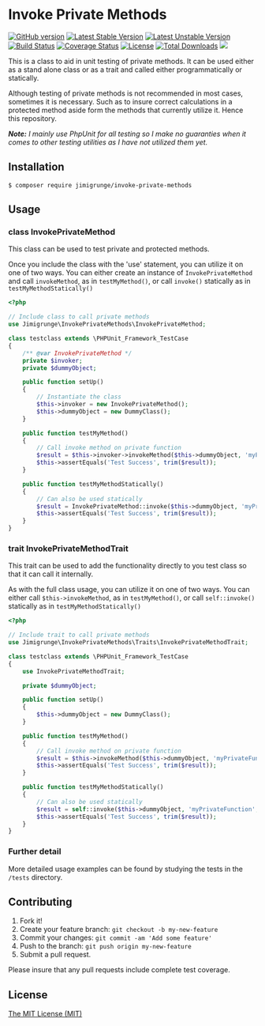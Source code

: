 # Invoke Private Methods


[![GitHub version](https://badge.fury.io/gh/jimigrunge%2Finvoke-private-methods.svg)](https://badge.fury.io/gh/jimigrunge/invoke-private-methods)
[![Latest Stable Version](https://poser.pugx.org/jimigrunge/invoke-private-methods/v/stable)](https://packagist.org/packages/jimigrunge/invoke-private-methods)
[![Latest Unstable Version](https://poser.pugx.org/jimigrunge/invoke-private-methods/v/unstable)](https://packagist.org/packages/jimigrunge/invoke-private-methods)
[![Build Status](https://travis-ci.org/jimigrunge/invoke-private-methods.svg?branch=master)](https://travis-ci.org/jimigrunge/invoke-private-methods)
[![Coverage Status](https://coveralls.io/repos/jimigrunge/invoke-private-methods/badge.png?branch=master)](https://coveralls.io/r/jimigrunge/invoke-private-methods)
[![License](https://poser.pugx.org/jimigrunge/invoke-private-methods/license)](https://packagist.org/packages/jimigrunge/invoke-private-methods)
[![Total Downloads](https://poser.pugx.org/jimigrunge/invoke-private-methods/downloads)](https://packagist.org/packages/jimigrunge/invoke-private-methods)
![](https://reposs.herokuapp.com/?path=jimigrunge/invoke-private-methods)


This is a class to aid in unit testing of private methods.
It can be used either as a stand alone class or as a trait and called either programmatically or statically.

Although testing of private methods is not recommended in most cases, sometimes it is necessary.
Such as to insure correct calculations in a protected method aside form the methods that currently utilize it.
Hence this repository.

_**Note:**
I mainly use PhpUnit for all testing so I make no guaranties when it comes to other testing utilities as I have not utilized them yet._

## Installation

```
$ composer require jimigrunge/invoke-private-methods
```

## Usage

### class InvokePrivateMethod

This class can be used to test private and protected methods.

Once you include the class with the 'use' statement, you can utilize it on one of two ways.
You can either create an instance of `InvokePrivateMethod` and call `invokeMethod`, as in `testMyMethod()`,
or call `invoke()` statically as in `testMyMethodStatically()`

```php
<?php

// Include class to call private methods
use Jimigrunge\InvokePrivateMethods\InvokePrivateMethod;

class testclass extends \PHPUnit_Framework_TestCase
{
    /** @var InvokePrivateMethod */
    private $invoker;
    private $dummyObject;

    public function setUp()
    {
        // Instantiate the class
        $this->invoker = new InvokePrivateMethod();
        $this->dummyObject = new DummyClass();
    }

    public function testMyMethod()
    {
        // Call invoke method on private function
        $result = $this->invoker->invokeMethod($this->dummyObject, 'myPrivateFunction', ['param1']);
        $this->assertEquals('Test Success', trim($result));
    }

    public function testMyMethodStatically()
    {
        // Can also be used statically
        $result = InvokePrivateMethod::invoke($this->dummyObject, 'myPrivateFunction', ['param1']);
        $this->assertEquals('Test Success', trim($result));
    }
}
```

### trait InvokePrivateMethodTrait

This trait can be used to add the functionality directly to you test class so that it can call it internally.

As with the full class usage, you can utilize it on one of two ways.
You can either call `$this->invokeMethod`, as in `testMyMethod()`,
or call `self::invoke()` statically as in `testMyMethodStatically()`


```php
<?php

// Include trait to call private methods
use Jimigrunge\InvokePrivateMethods\Traits\InvokePrivateMethodTrait;

class testclass extends \PHPUnit_Framework_TestCase
{
    use InvokePrivateMethodTrait;

    private $dummyObject;

    public function setUp()
    {
        $this->dummyObject = new DummyClass();
    }

    public function testMyMethod()
    {
        // Call invoke method on private function
        $result = $this->invokeMethod($this->dummyObject, 'myPrivateFunction', ['param1']);
        $this->assertEquals('Test Success', trim($result));
    }

    public function testMyMethodStatically()
    {
        // Can also be used statically
        $result = self::invoke($this->dummyObject, 'myPrivateFunction', ['param1']);
        $this->assertEquals('Test Success', trim($result));
    }
}
```

### Further detail

More detailed usage examples can be found by studying the tests in the `/tests` directory.

## Contributing

1. Fork it!
2. Create your feature branch: `git checkout -b my-new-feature`
3. Commit your changes: `git commit -am 'Add some feature'`
4. Push to the branch: `git push origin my-new-feature`
5. Submit a pull request.

Please insure that any pull requests include complete test coverage.

## License

[The MIT License (MIT)](/LICENSE.md)


